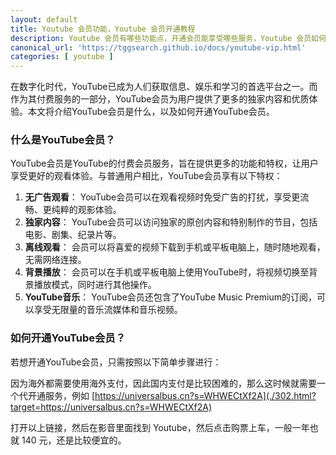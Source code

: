 ```yaml
---
layout: default
title: Youtube 会员功能，Youtube 会员开通教程
description: Youtube 会员有哪些功能点，开通会员能享受哪些服务，Youtube 会员如何开通，youtube会员开通的教程。
canonical_url: 'https://tggsearch.github.io/docs/youtube-vip.html'
categories: [ youtube ]
---
```

在数字化时代，YouTube已成为人们获取信息、娱乐和学习的首选平台之一。而作为其付费服务的一部分，YouTube会员为用户提供了更多的独家内容和优质体验。本文将介绍YouTube会员是什么，以及如何开通YouTube会员。

### 什么是YouTube会员？
YouTube会员是YouTube的付费会员服务，旨在提供更多的功能和特权，让用户享受更好的观看体验。与普通用户相比，YouTube会员享有以下特权：

1. **无广告观看**： YouTube会员可以在观看视频时免受广告的打扰，享受更流畅、更纯粹的观影体验。
2. **独家内容**： YouTube会员可以访问独家的原创内容和特别制作的节目，包括电影、剧集、纪录片等。
3. **离线观看**： 会员可以将喜爱的视频下载到手机或平板电脑上，随时随地观看，无需网络连接。
4. **背景播放**： 会员可以在手机或平板电脑上使用YouTube时，将视频切换至背景播放模式，同时进行其他操作。
5. **YouTube音乐**： YouTube会员还包含了YouTube Music Premium的订阅，可以享受无限量的音乐流媒体和音乐视频。

### 如何开通YouTube会员？
若想开通YouTube会员，只需按照以下简单步骤进行：

因为海外都需要使用海外支付，因此国内支付是比较困难的，那么这时候就需要一个代开通服务，例如 [https://universalbus.cn?s=WHWECtXf2A](./302.html?target=https://universalbus.cn?s=WHWECtXf2A)

打开以上链接，然后在影音里面找到 Youtube，然后点击购票上车，一般一年也就 140 元，还是比较便宜的。